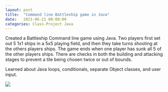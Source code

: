 ```yaml
---
layout: post
title:  "Command line Battleship game in Java"
date:   2021-06-21 00:00:00
categories: Class-Project Java 
---
```


Created a Battleship Command line game using Java. Two players first set out 5 1x1 ships in a 5x5 playing field, and then they take turns shooting at the others players ships. The game ends when one player has sunk all 5 of the other players ships. There are checks in both the building and attacking stages to prevent a tile being chosen twice or out of bounds.

Learned about Java loops, conditionals, separate Object classes, and user input.

<img src="{{'/assets/images/BattleshipGame.gif' | relative_url}}" />